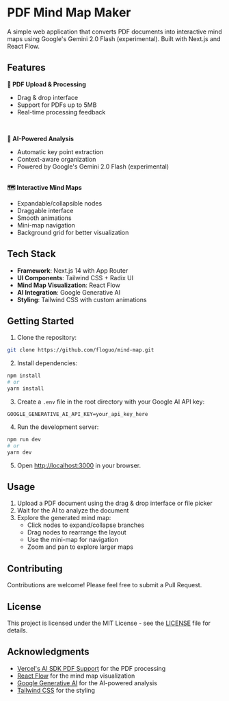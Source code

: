 # PDF Mind Map Maker

A simple web application that converts PDF documents into interactive mind maps using Google's Gemini 2.0 Flash (experimental). Built with Next.js and React Flow.

## Features

<strong>📄 PDF Upload & Processing</strong>

- Drag & drop interface
- Support for PDFs up to 5MB
- Real-time processing feedback

<br>

<strong>🧠 AI-Powered Analysis</strong>

- Automatic key point extraction
- Context-aware organization
- Powered by Google's Gemini 2.0 Flash (experimental)

<br><strong>🗺️ Interactive Mind Maps</strong>

- Expandable/collapsible nodes
- Draggable interface
- Smooth animations
- Mini-map navigation
- Background grid for better visualization

## Tech Stack

- **Framework**: Next.js 14 with App Router
- **UI Components**: Tailwind CSS + Radix UI
- **Mind Map Visualization**: React Flow
- **AI Integration**: Google Generative AI
- **Styling**: Tailwind CSS with custom animations

## Getting Started

1. Clone the repository:

```bash
git clone https://github.com/floguo/mind-map.git
```

2. Install dependencies:

```bash
npm install
# or
yarn install
```

3. Create a `.env` file in the root directory with your Google AI API key:

```env
GOOGLE_GENERATIVE_AI_API_KEY=your_api_key_here
```

4. Run the development server:

```bash
npm run dev
# or
yarn dev
```

5. Open [http://localhost:3000](http://localhost:3000) in your browser.

## Usage

1. Upload a PDF document using the drag & drop interface or file picker
2. Wait for the AI to analyze the document
3. Explore the generated mind map:
   - Click nodes to expand/collapse branches
   - Drag nodes to rearrange the layout
   - Use the mini-map for navigation
   - Zoom and pan to explore larger maps

## Contributing

Contributions are welcome! Please feel free to submit a Pull Request.

## License

This project is licensed under the MIT License - see the [LICENSE](LICENSE) file for details.

## Acknowledgments

- [Vercel's AI SDK PDF Support](https://vercel.com/docs/ai/ai-sdk/pdf-support) for the PDF processing
- [React Flow](https://reactflow.dev/) for the mind map visualization
- [Google Generative AI](https://ai.google.dev/) for the AI-powered analysis
- [Tailwind CSS](https://tailwindcss.com/) for the styling
